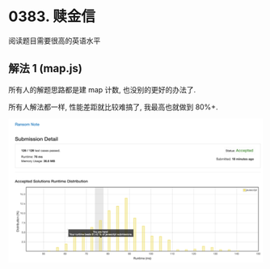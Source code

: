 # 0383. 赎金信

阅读题目需要很高的英语水平

## 解法 1 (map.js)

所有人的解题思路都是建 map 计数, 也没别的更好的办法了.

所有人解法都一样, 性能差距就比较难搞了, 我最高也就做到 80%+.

![成绩](assets/map.png)
